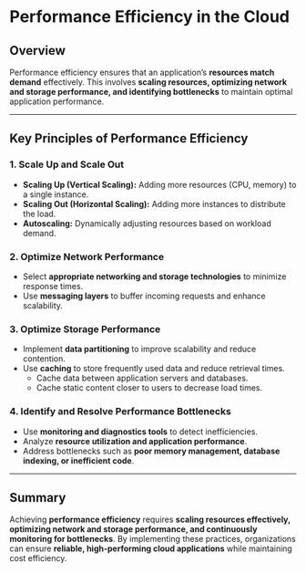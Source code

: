 # Performance Efficiency in the Cloud

## Overview
Performance efficiency ensures that an application’s **resources match demand** effectively. This involves **scaling resources, optimizing network and storage performance, and identifying bottlenecks** to maintain optimal application performance.

---

## Key Principles of Performance Efficiency

### **1. Scale Up and Scale Out**
- **Scaling Up (Vertical Scaling):** Adding more resources (CPU, memory) to a single instance.
- **Scaling Out (Horizontal Scaling):** Adding more instances to distribute the load.
- **Autoscaling:** Dynamically adjusting resources based on workload demand.

### **2. Optimize Network Performance**
- Select **appropriate networking and storage technologies** to minimize response times.
- Use **messaging layers** to buffer incoming requests and enhance scalability.

### **3. Optimize Storage Performance**
- Implement **data partitioning** to improve scalability and reduce contention.
- Use **caching** to store frequently used data and reduce retrieval times.
  - Cache data between application servers and databases.
  - Cache static content closer to users to decrease load times.

### **4. Identify and Resolve Performance Bottlenecks**
- Use **monitoring and diagnostics tools** to detect inefficiencies.
- Analyze **resource utilization and application performance**.
- Address bottlenecks such as **poor memory management, database indexing, or inefficient code**.

---

## Summary
Achieving **performance efficiency** requires **scaling resources effectively, optimizing network and storage performance, and continuously monitoring for bottlenecks**. By implementing these practices, organizations can ensure **reliable, high-performing cloud applications** while maintaining cost efficiency.